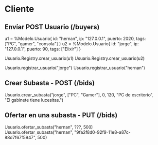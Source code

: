 # Cliente

## Envíar POST Usuario (/buyers)

u1 = %Modelo.Usuario{ id: "hernan", ip: "127.0.0.1", puerto: 2020, tags: ["PC", "gamer", "consola"] }
u2 = %Modelo.Usuario{ id: "jorge", ip: "127.0.0.1", puerto: 90, tags: ["Elixir"] }

Usuario.Registry.crear_usuario(u1)
Usuario.Registry.crear_usuario(u2)

Usuario.registrar_usuario("jorge")
Usuario.registrar_usuario("hernan")

## Crear Subasta - POST (/bids)
Usuario.crear_subasta("jorge", ["PC", "Gamer"], 0, 120, "PC de escritorio", "El gabinete tiene lucesitas.")

## Ofertar en una subasta - PUT (/bids)
Usuario.ofertar_subasta("hernan", ???, 500)
Usuario.ofertar_subasta("hernan", "9fa2f8d0-92f9-11e8-a87c-88d7f67f5947", 500)

